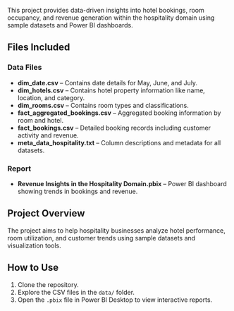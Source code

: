 
This project provides data-driven insights into hotel bookings, room occupancy, and revenue generation within the hospitality domain using sample datasets and Power BI dashboards.

##  Files Included

### Data Files
- **dim_date.csv** – Contains date details for May, June, and July.
- **dim_hotels.csv** – Contains hotel property information like name, location, and category.
- **dim_rooms.csv** – Contains room types and classifications.
- **fact_aggregated_bookings.csv** – Aggregated booking information by room and hotel.
- **fact_bookings.csv** – Detailed booking records including customer activity and revenue.
- **meta_data_hospitality.txt** – Column descriptions and metadata for all datasets.

### Report 
- **Revenue Insights in the Hospitality Domain.pbix** – Power BI dashboard showing trends in bookings and revenue.

##  Project Overview

The project aims to help hospitality businesses analyze hotel performance, room utilization, and customer trends using sample datasets and visualization tools.

## How to Use

1. Clone the repository.
2. Explore the CSV files in the `data/` folder.
3. Open the `.pbix` file in Power BI Desktop to view interactive reports.


